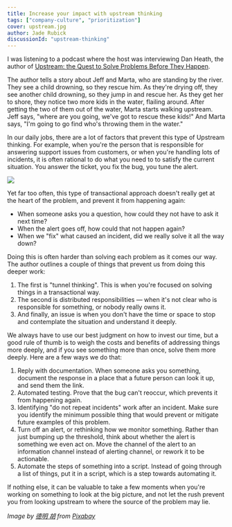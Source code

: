 ```yaml
---
title: Increase your impact with upstream thinking
tags: ["company-culture", "prioritization"]
cover: upstream.jpg
author: Jade Rubick
discussionId: "upstream-thinking"
---
```


<re-img src="upstream.jpg"></re-img>


I was listening to a podcast where the host was interviewing Dan Heath, the author of [Upstream: the Quest to Solve Problems Before They Happen](https://heathbrothers.com/books/upstream/).

The author tells a story about Jeff and Marta, who are standing by the river. They see a child drowning, so they rescue him. As they're drying off, they see another child drowning, so they jump in and rescue her. As they get her to shore, they notice two more kids in the water, flailing around. After getting the two of them out of the water, Marta starts walking upstream. Jeff says, "where are you going, we've got to rescue these kids!" And Marta says, "I'm going to go find who's throwing them in the water."

In our daily jobs, there are a lot of factors that prevent this type of Upstream thinking. For example, when you're the person that is responsible for answering support issues from customers, or when you're handling lots of incidents, it is often rational to do what you need to to satisfy the current situation. You answer the ticket, you fix the bug, you tune the alert. 

<img src="https://imgs.xkcd.com/comics/is_it_worth_the_time.png" />

Yet far too often, this type of transactional approach doesn't really get at the heart of the problem, and prevent it from happening again:

* When someone asks you a question, how could they not have to ask it next time? 
* When the alert goes off, how could that not happen again? 
* When we "fix" what caused an incident, did we really solve it all the way down?

Doing this is often harder than solving each problem as it comes our way. The author outlines a couple of things that prevent us from doing this deeper work:

1. The first is "tunnel thinking". This is when you're focused on solving things in a transactional way. 
2. The second is distributed responsibilities — when it's not clear who is responsible for something, or nobody really owns it. 
3. And finally, an issue is when you don't have the time or space to stop and contemplate the situation and understand it deeply.

We always have to use our best judgment on how to invest our time, but a good rule of thumb is to weigh the costs and benefits of addressing things more deeply, and if you see something more than once, solve them more deeply. Here are a few ways we do that:

1. Reply with documentation. When someone asks you something, document the response in a place that a future person can look it up, and send them the link.
2. Automated testing. Prove that the bug can't reoccur, which prevents it from happening again.
3. Identifying "do not repeat incidents" work after an incident. Make sure you identify the minimum possible thing that would prevent or mitigate future examples of this problem.
4. Turn off an alert, or rethinking how we monitor something. Rather than just bumping up the threshold, think about whether the alert is something we even act on. Move the channel of the alert to an information channel instead of alerting channel, or rework it to be actionable.
5. Automate the steps of something into a script. Instead of going through a list of things, put it in a script, which is a step towards automating it.

If nothing else, it can be valuable to take a few moments when you're working on something to look at the big picture, and not let the rush prevent you from looking upstream to where the source of the problem may lie. 

_Image by <a href="https://pixabay.com/users/太上老天狼666-15950197/">德明 胡</a> from <a href="https://pixabay.com/">Pixabay</a>_